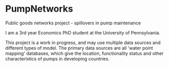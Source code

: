 PumpNetworks
============

Public goods networks project - spillovers in pump maintenance

I am a 3rd year Economics PhD student at the University of Pennsylvania.

This project is a work in progress, and may use multiple data sources and different types of model. The primary data sources are all 'water point mapping' databases, which give the location, functionality status and other characteristics of pumps in developing countries.

